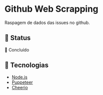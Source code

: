 # Github Web Scrapping
Raspagem de dados das issues no github.

## :construction: Status <br/>
🚀 Concluído

## :toolbox: Tecnologias
* [Node.js](https://nodejs.org/pt-br/)
* [Puppeteer](https://www.npmjs.com/package/puppeteer)
* [Cheerio](https://www.npmjs.com/package/cheerio)
